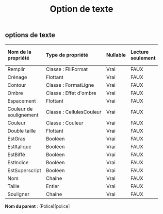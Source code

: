 ﻿---
title: Option de texte
second_title: Aspose.Cells Cloud Documen
type: docs
url: /fr/specification/model/textoptions/
description: "Aspose.Cells Spécification du modèle cloud : TextOptions. Gérez sans effort Excel et d'autres feuilles de calcul avec des fonctionnalités telles que l'ouverture, la génération, l'édition, le fractionnement, la fusion, la comparaison et la conversion."
weight: 50
---
## **options de texte**

 

| Nom de la propriété| Type de propriété| Nullable| Lecture seulement| Valeur par défaut| Description|
|:- |:- |:- |:- |:- |:- |
| Remplir| Classe : FillFormat| Vrai| FAUX|||
| Crénage| Flottant| Vrai| FAUX|||
| Contour| Classe : FormatLigne| Vrai| FAUX|||
| Ombre| Classe : Effet d'ombre| Vrai| FAUX|||
| Espacement| Flottant| Vrai| FAUX|||
| Couleur de soulignement| Classe : CellulesCouleur| Vrai| FAUX|||
| Couleur| Classe : Couleur| Vrai| FAUX|||
| Double taille| Flottant| Vrai| FAUX|||
| EstGras| Booléen| Vrai| FAUX|||
| EstItalique| Booléen| Vrai| FAUX|||
| EstBiffé| Booléen| Vrai| FAUX|||
| EstIndice| Booléen| Vrai| FAUX|||
| EstSuperscript| Booléen| Vrai| FAUX|||
| Nom| Chaîne| Vrai| FAUX|||
| Taille| Entier| Vrai| FAUX|||
| Souligner| Chaîne| Vrai| FAUX|||

**Nom du parent** : (Police)[police]